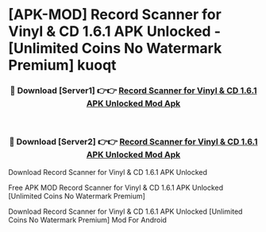 # [APK-MOD] Record Scanner for Vinyl & CD 1.6.1 APK Unlocked - [Unlimited Coins No Watermark Premium] kuoqt



<div align="center">
<h3>🔴 Download [Server1] 👉👉 <a href="https://momento.my/?title=Record_Scanner_for_Vinyl_&_CD_1.6.1_APK_Unlocked">Record Scanner for Vinyl & CD 1.6.1 APK Unlocked Mod Apk</a></h3><br>

<h3>🔴 Download [Server2] 👉👉 <a href="https://momento.my/?title=Record_Scanner_for_Vinyl_&_CD_1.6.1_APK_Unlocked">Record Scanner for Vinyl & CD 1.6.1 APK Unlocked Mod Apk</a></h3>
</div>



Download Record Scanner for Vinyl & CD 1.6.1 APK Unlocked 

Free APK MOD Record Scanner for Vinyl & CD 1.6.1 APK Unlocked [Unlimited Coins No Watermark Premium]

Download Record Scanner for Vinyl & CD 1.6.1 APK Unlocked [Unlimited Coins No Watermark Premium] Mod For Android
